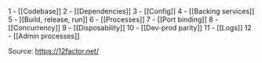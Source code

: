 
1 - [[Codebase]]
2 - [[Dependencies]]
3 - [[Config]]
4 - [[Backing services]]
5 - [[Build, release, run]]
6  - [[Processes]]
7 - [[Port binding]]
8 - [[Concurrency]]
9 - [[Disposability]]
10 - [[Dev-prod parity]]
11 - [[Logs]]
12 - [[Admin processes]]

Source: https://12factor.net/